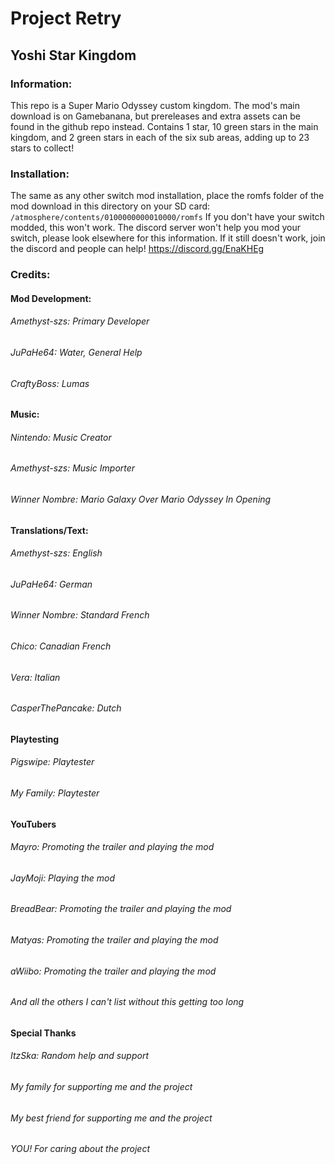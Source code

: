 # Project Retry
## Yoshi Star Kingdom

### Information:
This repo is a Super Mario Odyssey custom kingdom. The mod's main download is on Gamebanana, but prereleases and extra assets can be found in the github repo instead. Contains 1 star, 10 green stars in the main kingdom, and 2 green stars in each of the six sub areas, adding up to 23 stars to collect!

### Installation:
The same as any other switch mod installation, place the romfs folder of the mod download in this directory on your SD card: ```/atmosphere/contents/0100000000010000/romfs```
If you don't have your switch modded, this won't work. The discord server won't help you mod your switch, please look elsewhere for this information. If it still doesn't work, join the discord and people can help! https://discord.gg/EnaKHEg

### Credits:

#### Mod Development:
###### Amethyst-szs: Primary Developer
###### JuPaHe64: Water, General Help
###### CraftyBoss: Lumas

#### Music:
###### Nintendo: Music Creator
###### Amethyst-szs: Music Importer
###### Winner Nombre: Mario Galaxy Over Mario Odyssey In Opening

#### Translations/Text:
###### Amethyst-szs: English
###### JuPaHe64: German
###### Winner Nombre: Standard French
###### Chico: Canadian French
###### Vera: Italian
###### CasperThePancake: Dutch

#### Playtesting
###### Pigswipe: Playtester
###### My Family: Playtester

#### YouTubers
###### Mayro: Promoting the trailer and playing the mod
###### JayMoji: Playing the mod
###### BreadBear: Promoting the trailer and playing the mod
###### Matyas: Promoting the trailer and playing the mod
###### aWiibo: Promoting the trailer and playing the mod
###### And all the others I can't list without this getting too long

#### Special Thanks
###### ItzSka: Random help and support
###### My family for supporting me and the project
###### My best friend for supporting me and the project
###### YOU! For caring about the project
